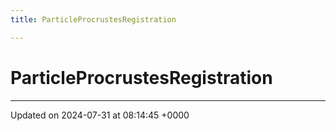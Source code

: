 ```yaml
---
title: ParticleProcrustesRegistration

---
```


# ParticleProcrustesRegistration





-------------------------------

Updated on 2024-07-31 at 08:14:45 +0000